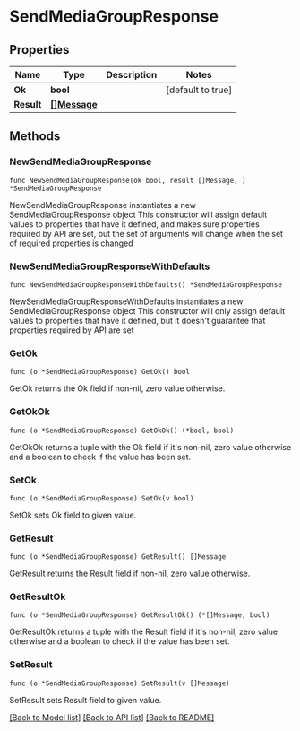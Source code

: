 # SendMediaGroupResponse

## Properties

Name | Type | Description | Notes
------------ | ------------- | ------------- | -------------
**Ok** | **bool** |  | [default to true]
**Result** | [**[]Message**](Message.md) |  | 

## Methods

### NewSendMediaGroupResponse

`func NewSendMediaGroupResponse(ok bool, result []Message, ) *SendMediaGroupResponse`

NewSendMediaGroupResponse instantiates a new SendMediaGroupResponse object
This constructor will assign default values to properties that have it defined,
and makes sure properties required by API are set, but the set of arguments
will change when the set of required properties is changed

### NewSendMediaGroupResponseWithDefaults

`func NewSendMediaGroupResponseWithDefaults() *SendMediaGroupResponse`

NewSendMediaGroupResponseWithDefaults instantiates a new SendMediaGroupResponse object
This constructor will only assign default values to properties that have it defined,
but it doesn't guarantee that properties required by API are set

### GetOk

`func (o *SendMediaGroupResponse) GetOk() bool`

GetOk returns the Ok field if non-nil, zero value otherwise.

### GetOkOk

`func (o *SendMediaGroupResponse) GetOkOk() (*bool, bool)`

GetOkOk returns a tuple with the Ok field if it's non-nil, zero value otherwise
and a boolean to check if the value has been set.

### SetOk

`func (o *SendMediaGroupResponse) SetOk(v bool)`

SetOk sets Ok field to given value.


### GetResult

`func (o *SendMediaGroupResponse) GetResult() []Message`

GetResult returns the Result field if non-nil, zero value otherwise.

### GetResultOk

`func (o *SendMediaGroupResponse) GetResultOk() (*[]Message, bool)`

GetResultOk returns a tuple with the Result field if it's non-nil, zero value otherwise
and a boolean to check if the value has been set.

### SetResult

`func (o *SendMediaGroupResponse) SetResult(v []Message)`

SetResult sets Result field to given value.



[[Back to Model list]](../README.md#documentation-for-models) [[Back to API list]](../README.md#documentation-for-api-endpoints) [[Back to README]](../README.md)


